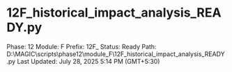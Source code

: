 # 12F_historical_impact_analysis_READY.py

Phase: 12
Module: F
Prefix: 12F_
Status: Ready
Path: D:\MAGIC\scripts\phase12\module_F\12F_historical_impact_analysis_READY.py
Last Updated: July 28, 2025 5:14 PM (GMT+5:30)